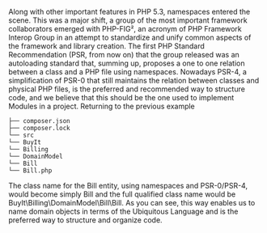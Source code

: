 Along with other important features in PHP 5.3, namespaces entered the scene. This was a major shift, a group of the most important framework collaborators emerged with PHP-FIG², an acronym of PHP Framework Interop Group in an attempt to standardize and unify common aspects of the framework and library creation. The first PHP Standard Recommendation \(PSR, from now on\) that the group released was an autoloading standard that, summing up, proposes a one to one relation between a class and a PHP file using namespaces. Nowadays PSR-4, a simplification of PSR-0 that still maintains the relation between classes and physical PHP files, is the preferred and recommended way to structure code, and we believe that this should be the one used to implement Modules in a project. Returning to the previous example





```
├── composer.json
├── composer.lock
└── src
└── BuyIt
└── Billing
└── DomainModel
└── Bill
└── Bill.php
```



The class name for the Bill entity, using namespaces and PSR-0/PSR-4, would become simply Bill and the full qualified class name would be BuyIt\Billing\DomainModel\Bill\Bill. As you can see, this way enables us to name domain objects in terms of the Ubiquitous Language and is the preferred way to structure and organize code.



